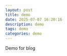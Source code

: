 ```yaml
---
layout: post
title: demo
date: 2025-07-07 16:20:16
description: demo
tags: demo
categories: demo
---
```

Demo for blog
